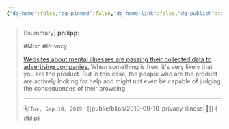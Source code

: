 ```yaml
---
{"dg-home":false,"dg-pinned":false,"dg-home-link":false,"dg-publish":true,"tags":["dgblip"],"created-date":"2019-09-10T00:00:00","disabled rules":["yaml-title","yaml-title-alias","file-name-heading"],"title":"philipp @ 2019-09-10","dg-permalink":"2019/09/10/privacy-illness/","updated-date":"2025-04-30T22:27:35","dg-path":"blips/2019-09-10-privacy-illness.md","permalink":"/2019/09/10/privacy-illness/","dgPassFrontmatter":true}
---
```


> [!summary] **philipp**:
>
> #Misc #Privacy
>
> [Websites about mental illnesses are passing their collected data to advertising companies.](https://www.sueddeutsche.de/digital/depression-webseiten-datenschutz-dsgvo-krankheit-tracking-1.4585948) When something is free, it's very likely that you are the product. But in this case, the people who are the product are actively looking for help and might not even be capable of judging the consequences of their browsing.
> - - -
>
> 🗓️ `Tue, Sep 10, 2019` · [[public/blips/2019-09-10-privacy-illness\|🔗]]
{ #blip}

